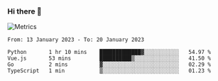 ### Hi there 👋

![Metrics](https://github.com/radoapx/radoapx/blob/main/github-metrics.svg)

<!--START_SECTION:waka-->

```text
From: 13 January 2023 - To: 20 January 2023

Python       1 hr 10 mins    █████████████▓░░░░░░░░░░░   54.97 %
Vue.js       53 mins         ██████████▒░░░░░░░░░░░░░░   41.50 %
Go           2 mins          ▓░░░░░░░░░░░░░░░░░░░░░░░░   02.29 %
TypeScript   1 min           ▒░░░░░░░░░░░░░░░░░░░░░░░░   01.23 %
```

<!--END_SECTION:waka-->

<!--
**radoapx/radoapx** is a ✨ _special_ ✨ repository because its `README.md` (this file) appears on your GitHub profile.

Here are some ideas to get you started:

- 🔭 I’m currently working on ...
- 🌱 I’m currently learning ...
- 👯 I’m looking to collaborate on ...
- 🤔 I’m looking for help with ...
- 💬 Ask me about ...
- 📫 How to reach me: ...
- 😄 Pronouns: ...
- ⚡ Fun fact: ...
-->

